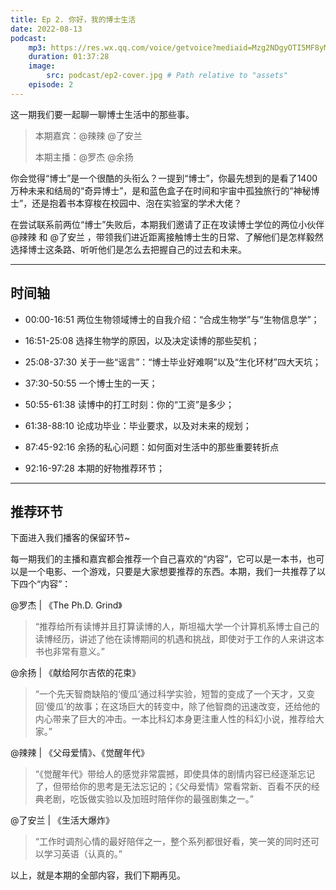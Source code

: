 ```yaml
---
title: Ep 2. 你好，我的博士生活
date: 2022-08-13
podcast:
    mp3: https://res.wx.qq.com/voice/getvoice?mediaid=Mzg2NDgyOTI5MF8yMjQ3NDgzNjgy
    duration: 01:37:28
    image:
        src: podcast/ep2-cover.jpg # Path relative to "assets"
    episode: 2
---
```


这一期我们要一起聊一聊博士生活中的那些事。
<!--more-->

> 本期嘉宾：@辣辣 @了安兰
>
> 本期主播：@罗杰 @余扬

你会觉得“博士”是一个很酷的头衔么？一提到“博士”，你最先想到的是看了1400万种未来和结局的“奇异博士”，是和蓝色盒子在时间和宇宙中孤独旅行的“神秘博士”，还是抱着书本穿梭在校园中、泡在实验室的学术大佬？

在尝试联系前两位“博士”失败后，本期我们邀请了正在攻读博士学位的两位小伙伴 @辣辣 和 @了安兰 ，带领我们进近距离接触博士生的日常、了解他们是怎样毅然选择博士这条路、听听他们是怎么去把握自己的过去和未来。

---

## 时间轴

- 00:00-16:51
两位生物领域博士的自我介绍：“合成生物学”与“生物信息学”；

- 16:51-25:08
选择生物学的原因，以及决定读博的那些契机；

- 25:08-37:30
关于一些“谣言”：“博士毕业好难啊”以及“生化环材”四大天坑；

- 37:30-50:55
一个博士生的一天；

- 50:55-61:38
读博中的打工时刻：你的“工资”是多少；

- 61:38-88:10
论成功毕业：毕业要求，以及对未来的规划；

- 87:45-92:16
余扬的私心问题：如何面对生活中的那些重要转折点

- 92:16-97:28
本期的好物推荐环节；

---

## 推荐环节

下面进入我们播客的保留环节~

每一期我们的主播和嘉宾都会推荐一个自己喜欢的“内容”，它可以是一本书，也可以是一个电影、一个游戏，只要是大家想要推荐的东西。本期，我们一共推荐了以下四个“内容”：

@罗杰 | 《The Ph.D. Grind》

> “推荐给所有读博并且打算读博的人，斯坦福大学一个计算机系博士自己的读博经历，讲述了他在读博期间的机遇和挑战，即使对于工作的人来讲这本书也非常有意义。”

@余扬 | 《献给阿尔吉侬的花束》

> “一个先天智商缺陷的‘傻瓜‘通过科学实验，短暂的变成了一个天才，又变回‘傻瓜’的故事；在这场巨大的转变中，除了他智商的迅速改变，还给他的内心带来了巨大的冲击。一本比科幻本身更注重人性的科幻小说，推荐给大家。”

@辣辣 | 《父母爱情》、《觉醒年代》

> “《觉醒年代》带给人的感觉非常震撼，即使具体的剧情内容已经逐渐忘记了，但带给你的思考是无法忘记的；《父母爱情》常看常新、百看不厌的经典老剧，吃饭做实验以及加班时陪伴你的最强剧集之一。”

@了安兰 | 《生活大爆炸》

> “工作时调剂心情的最好陪伴之一，整个系列都很好看，笑一笑的同时还可以学习英语（认真的。”

以上，就是本期的全部内容，我们下期再见。
